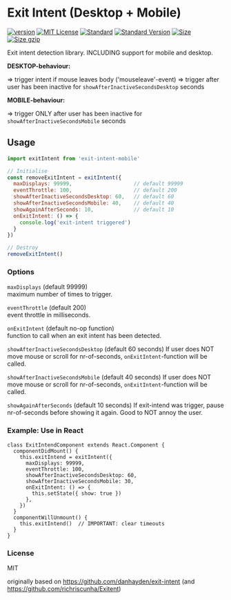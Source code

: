 # Exit Intent (Desktop + Mobile)

[![version][version]](http://npm.im/exit-intent)
[![MIT License][MIT License]](http://opensource.org/licenses/MIT)
[![Standard][Standard]](http://standardjs.com)
[![Standard Version][Standard Version]](https://github.com/conventional-changelog/standard-version)
[![Size][Size]](https://unpkg.com/exit-intent)
[![Size gzip][Size gzip]](https://unpkg.com/exit-intent)

Exit intent detection library. INCLUDING support for mobile and desktop.

**DESKTOP-behaviour:**

 => trigger intent if mouse leaves body ('mouseleave'-event)
 => trigger after user has been inactive for `showAfterInactiveSecondsDesktop` seconds

**MOBILE-behaviour:**

=> trigger ONLY after user has been inactive for `showAfterInactiveSecondsMobile` seconds

## Usage

```js
import exitIntent from 'exit-intent-mobile'

// Initialise
const removeExitIntent = exitIntent({
  maxDisplays: 99999,                    // default 99999
  eventThrottle: 100,                    // default 200
  showAfterInactiveSecondsDesktop: 60,   // default 60
  showAfterInactiveSecondsMobile: 40,    // default 40
  showAgainAfterSeconds: 10,             // default 10
  onExitIntent: () => {
    console.log('exit-intent triggered')
  }    
})

// Destroy
removeExitIntent()
```

### Options

`maxDisplays` (default 99999)  
maximum number of times to trigger.

`eventThrottle` (default 200)  
event throttle in milliseconds.

`onExitIntent` (default no-op function)  
function to call when an exit intent has been detected.

`showAfterInactiveSecondsDesktop` (default 60 seconds)
If user does NOT move mouse or scroll for nr-of-seconds, `onExitIntent`-function will be called.

`showAfterInactiveSecondsMobile` (default 40 seconds)
If user does NOT move mouse or scroll for nr-of-seconds, `onExitIntent`-function will be called.

`showAgainAfterSeconds` (default 10 seconds)
If exit-intend was trigger, pause nr-of-seconds before showing it again. Good to NOT annoy the user.


### Example: Use in React

```
class ExitIntendComponent extends React.Component {
  componentDidMount() {
    this.exitIntend = exitIntent({
      maxDisplays: 99999,
      eventThrottle: 100,
      showAfterInactiveSecondsDesktop: 60,
      showAfterInactiveSecondsMobile: 30,
      onExitIntent: () => {
        this.setState({ show: true })
      },
    })
  }
  componentWillUnmount() {
    this.exitIntend()  // IMPORTANT: clear timeouts
  }
}
```

### License

MIT

[version]: https://img.shields.io/npm/v/exit-intent.svg
[MIT License]: https://img.shields.io/npm/l/exit-intent.svg
[Standard]: https://img.shields.io/badge/code%20style-standard-brightgreen.svg
[Standard Version]: https://img.shields.io/badge/release-standard%20version-brightgreen.svg
[Size]: https://badges.herokuapp.com/size/npm/exit-intent
[Size gzip]: https://badges.herokuapp.com/size/npm/exit-intent?gzip=true

originally based on https://github.com/danhayden/exit-intent (and https://github.com/richriscunha/Exitent)
